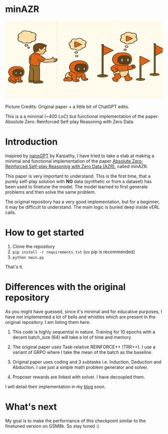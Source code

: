 # minAZR
<!-- To change the displayed image size, use HTML instead of Markdown: -->
<img src="assets/minAZR.png" alt="minAZR" width="600" height="250"/>

<!-- You can adjust the width (or use height) as needed. For example:
<img src="assets/minAZR.png" alt="minAZR" width="600"/>
-->
Picture Credits: Original paper + a little bit of ChatGPT edits.


This is a a minimal (~400 LoC) but functional implementation of the paper: Absolute Zero: Reinforced Self-play Reasoning with Zero Data. 

# Introduction 

Inspired by [nanoGPT](https://github.com/karpathy/nanoGPT) by Karpathy, I have tried to take a stab at making a minimal and functional implementation of the paper [Absolute Zero: Reinforced Self-play Reasoning with Zero Data (AZR)](https://github.com/LeapLabTHU/Absolute-Zero-Reasoner?tab=readme-ov-file), called minAZR. 

This paper is very important to understand. This is the first time, that a purely self-play solution with __NO__ data (synthetic or from a dataset) has been used to finetune the model. The model learned to first generate problems and then solve the same problem. 

The original repository has a very good implementation, but for a beginner, it may be difficult to understand. The main logic is buried deep inside vERL calls. 

# How to get started

1. Clone the repository 
2. `pip install -r requirements.txt` (uv pip is recommended) 
3. `python main.py` 

That's it. 

# Differences with the original repository 

As you might have guessed, since it's minimal and for educative purposes, I have not implemented a lot of bells and whistles which are present in the original repository. I am listing them here. 

1. This code is highly sequential in nature. Training for 10 epochs with a decent batch_size (64) will take a lot of time and memory. 

2. The original paper uses Task-relative REINFORCE++ (TRR++). I use a variant of GRPO where I take the mean of the batch as the baseline. 

3. Original paper uses coding and 3 subtasks i.e. Induction, Deduction and Abduction. I use just a simple math problem generator and solver. 

4. Proposer rewards are linked with solver. I have decoupled them. 


I will detail their implementation in my [blog](https://mlresearchengineer.substack.com/) soon. 

# What's next 
My goal is to make the performance of this checkpoint similar to the finetuned version on GSM8k. So stay tuned :) 


